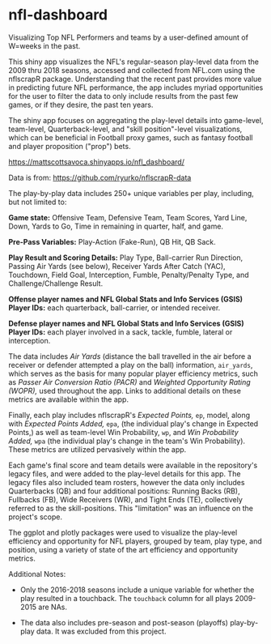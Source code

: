 # nfl-dashboard
Visualizing Top NFL Performers and teams by a user-defined amount of W=weeks in the past.

This shiny app visualizes the NFL's regular-season play-level data from the 2009 thru 2018 seasons, accessed and collected from NFL.com using the nflscrapR package. Understanding that the recent past provides more value in predicting future NFL performance, the app includes myriad opportunities for the user to filter the data to only include results from the past few games, or if they desire, the past ten years.  

The shiny app focuses on aggregating the play-level details into game-level, team-level, Quarterback-level, and "skill position"-level visualizations, which can be beneficial in Football proxy games, such as fantasy football and player proposition ("prop") bets.

https://mattscottsavoca.shinyapps.io/nfl_dashboard/

Data is from: https://github.com/ryurko/nflscrapR-data

The play-by-play data includes 250+ unique variables per play, including, but not limited to:


**Game state:** Offensive Team, Defensive Team, Team Scores, Yard Line, Down, Yards to Go, Time in remaining in quarter, half, and game.


**Pre-Pass Variables:** Play-Action (Fake-Run), QB Hit, QB Sack.


**Play Result and Scoring Details:** Play Type, Ball-carrier Run Direction, Passing Air Yards (see below), Receiver Yards After Catch (YAC), Touchdown, Field Goal, Interception, Fumble, Penalty/Penalty Type, and Challenge/Challenge Result.


**Offense player names and NFL Global Stats and Info Services (GSIS) Player IDs:** each quarterback, ball-carrier, or intended receiver.


**Defense player names and NFL Global Stats and Info Services (GSIS) Player IDs:** each player involved in a sack, tackle, fumble, lateral or interception.


The data includes *Air Yards* (distance the ball travelled in the air before a receiver or defender attempted a play on the ball) information, `air_yards`, which serves as the basis for many popular player efficiency metrics, such as *Passer Air Conversion Ratio (PACR)* and *Weighted Opportunity Rating (WOPR),* used throughout the app. Links to additional details on these metrics are available within the app. 

Finally, each play includes nflscrapR's *Expected Points,* `ep`, model, along with *Expected Points Added,* `epa`, (the individual play's change in Expected Points,) as well as team-level Win Probability, `wp`, and *Win Probability Added,* `wpa` (the individual play's change in the team's Win Probability). These metrics are utilized pervasively within the app.

Each game's final score and team details were available in the repository's legacy files, and were added to the play-level details for this app. The legacy files also included team rosters, however the data only includes Quarterbacks (QB) and four additional positions: Running Backs (RB), Fullbacks (FB), Wide Receivers (WR), and Tight Ends (TE), collectively referred to as the skill-positions. This "limitation" was an influence on the project's scope.

The ggplot and plotly packages were used to visualize the play-level efficiency and opportunity for NFL players, grouped by team, play type, and position, using a variety of state of the art efficiency and opportunity metrics.

Additional Notes: 
* Only the 2016-2018 seasons include a unique  variable for whether the play resulted in a touchback. The `touchback` column for all plays 2009-2015 are NAs.

* The data also includes pre-season and post-season (playoffs) play-by-play data. It was excluded from this project.
